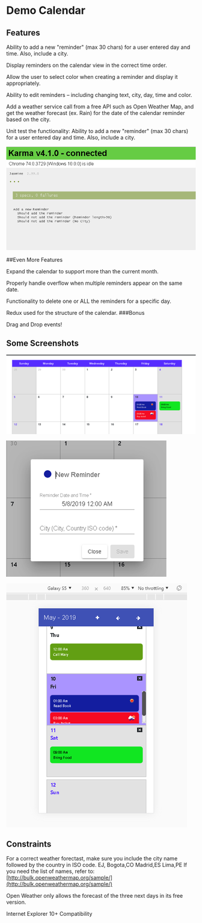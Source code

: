 # Demo Calendar

## Features

Ability to add a new "reminder" (max 30 chars) for a user entered day and time. Also, include a city.

Display reminders on the calendar view in the correct time order.

Allow the user to select color when creating a reminder and display it appropriately.

Ability to edit reminders – including changing text, city, day, time and color.

Add a weather service call from a free API such as Open Weather Map, and get the weather forecast (ex. Rain) for the date of the calendar reminder based on the city.

Unit test the functionality: Ability to add a new "reminder" (max 30 chars) for a user entered day and time. Also, include a city.

![Unit Tests](docs/img/UnitTests.PNG 'Unit Tests')

##Even More Features

Expand the calendar to support more than the current month.

Properly handle overflow when multiple reminders appear on the same date.

Functionality to delete one or ALL the reminders for a specific day.

Redux used for the structure of the calendar.
###Bonus

Drag and Drop events!

## Some Screenshots

![Demo Calendar](docs/img/demoCalendar.PNG 'Unit Tests')

![Add Reminder](docs/img/Addreminder.PNG 'Unit Tests')

![Mobile](docs/img/Mobile.PNG 'Unit Tests')

## Constraints

For a correct weather forectast, make sure you include the city name followed by the country in ISO code. EJ, Bogota,CO Madrid,ES Lima,PE
If you need the list of names, refer to: [http://bulk.openweathermap.org/sample/](http://bulk.openweathermap.org/sample/)

Open Weather only allows the forecast of the three next days in its free version.

Internet Explorer 10+ Compatibility
